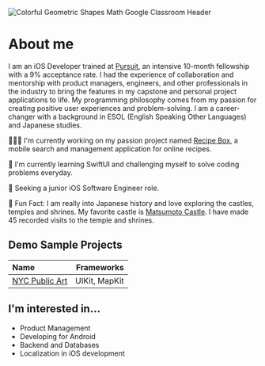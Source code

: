 ![Colorful Geometric Shapes Math Google Classroom Header](https://user-images.githubusercontent.com/52185677/117301505-b3104b80-ae48-11eb-890e-30639c13e7a8.png)

# About me
I am an iOS Developer trained at [Pursuit](https://www.pursuit.org/), an intensive 10-month fellowship with a 9% acceptance rate. I had the experience of collaboration and mentorship with product managers, engineers, and other professionals in the industry to bring the features in my capstone and personal project applications to life. My programming philosophy comes from my passion for creating positive user experiences and problem-solving. I am a career-changer with a background in ESOL (English Speaking Other Languages) and Japanese studies. 

👩🏾‍💻   I'm currently working on my passion project named [Recipe Box](https://github.com/jocelyn-boyd/Recipe-Box), a mobile search and management application for online recipes.

🌱   I'm currently learning SwiftUI and challenging myself to solve coding problems everyday.

🏢   Seeking a junior iOS Software Engineer role.

🙂   Fun Fact: I am really into Japanese history and love exploring the castles, temples and shrines. My favorite castle is [Matsumoto Castle](https://visitmatsumoto.com/en/spot/matsumotocastle/). I have made 45 recorded visits to the temple and shrines.

## Demo Sample Projects
|Name      |Frameworks|
|:---------|---------:|
|[NYC Public Art](https://github.com/jocelyn-boyd/nyc-public-art) | UIKit, MapKit |

## I'm interested in...
- Product Management
- Developing for Android
- Backend and Databases
- Localization in iOS development
